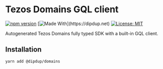# Tezos Domains GQL client

[![npm version](https://badge.fury.io/js/%40dipdup%domains.svg)](https://badge.fury.io/js/%40dipdup%2Fdomains)
[![Made With](https://img.shields.io/badge/made%20with-dipdup-blue.svg?)](https://dipdup.net)
[![License: MIT](https://img.shields.io/badge/License-MIT-yellow.svg)](https://opensource.org/licenses/MIT)

Autogenerated Tezos Domains fully typed SDK with a built-in GQL client.

## Installation

```
yarn add @dipdup/domains
```